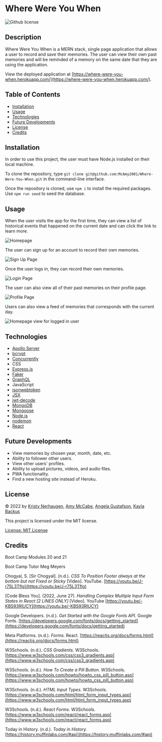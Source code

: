 # Where Were You When

![Github license](https://img.shields.io/badge/license-MIT-blue.svg)

## Description

Where Were You When is a MERN stack, single page application that allows a user to record and save their memories. The user can view their own past memories and will be reminded of a memory on the same date that they are using the application.

View the deployed application at [https://where-were-you-when.herokuapp.com/](https://where-were-you-when.herokuapp.com/).

## Table of Contents

- [Installation](#installation)
- [Usage](#usage)
- [Technologies](#technologies)
- [Future Developments](#future-developments)
- [License](#license)
- [Credits](#credits)

## Installation

In order to use this project, the user must have Node.js installed on their local machine.

To clone the repository, type `git clone git@github.com:McAmy2001/Where-Were-You-When.git` in the command-line interface.

Once the repository is cloned, use `npm i` to install the required packages. Use `npm run seed` to seed the database.

## Usage

When the user visits the app for the first time, they can view a list of historical events that happened on the current date and can click the link to learn more.

![Homepage](/client/src/assets/HomepageLoggedOut.png)

The user can sign up for an account to record their own memories.

![Sign Up Page](/client/src/assets/SignUp.png)

Once the user logs in, they can record their own memories.

![Login Page](/client/src/assets/Login.png)

The user can also view all of their past memories on their profile page.

![Profile Page](/client/src/assets/ProfilePage.png)

Users can also view a feed of memories that corresponds with the current day.

![Homepage view for logged in user](/client/src/assets/LoggedInHomepage.png)

## Technologies

- [Apollo Server](https://www.apollographql.com/)
- [bcrypt](https://www.npmjs.com/package/bcrypt)
- [Concurrently](https://www.npmjs.com/package/concurrently)
- CSS
- [Express.js](https://expressjs.com/)
- [Faker](https://fakerjs.dev/)
- [GraphQL](https://graphql.org/)
- JavaScript
- [jsonwebtoken](https://www.npmjs.com/package/jsonwebtoken)
- [JSX](https://reactjs.org/docs/introducing-jsx.html)
- [jwt-decode](https://www.npmjs.com/package/jwt-decode)
- [MongoDB](https://www.mongodb.com/)
- [Mongoose](https://mongoosejs.com/)
- [Node.js](https://nodejs.dev/en/)
- [nodemon](https://www.npmjs.com/package/nodemon)
- [React](https://reactjs.org/)

## Future Developments

- View memories by chosen year, month, date, etc.
- Ability to follower other users.
- View other users' profiles.
- Ability to upload pictures, videos, and audio files.
- PWA functionality.
- Find a new hosting site instead of Heroku.

## License

&copy; 2022 by [Kristy Nerhaugen](https://github.com/KristyNerhaugen), [Amy McCabe](https://github.com/McAmy2001), [Angela Gustafson](https://github.com/angiebunk1), [Kayla Backus](https://github.com/kaylab78)

This project is licensed under the MIT license.

[License: MIT License](https://opensource.org/licenses/MIT)

## Credits

Boot Camp Modules 20 and 21

Boot Camp Tutor Meg Meyers

Chogyal, S. [Sir Chogyal]. (n.d.). _CSS To Position Footer always at the bottom but not Fixed or Sticky_ [Video]. YouTube. [https://youtu.be/J-r75L3Tflg](https://youtu.be/J-r75L3Tflg)

[Code Bless You]. (2022, June 27). _Handling Complex Multiple Input Form States in React [2 LINES ONLY]_ [Video]. YouTube [https://youtu.be/-KBS93RlUCY](https://youtu.be/-KBS93RlUCY)

Google Developers. (n.d.). _Get Started with the Google Fonts API._ Google Fonts. [https://developers.google.com/fonts/docs/getting_started](https://developers.google.com/fonts/docs/getting_started)

Meta Platforms. (n.d.). _Forms._ React. [https://reactjs.org/docs/forms.html](https://reactjs.org/docs/forms.html)

W3Schools. (n.d.). _CSS Gradients._ W3Schools. [https://www.w3schools.com/css/css3_gradients.asp](https://www.w3schools.com/css/css3_gradients.asp)

W3Schools. (n.d.). _How To Create a Pill Button._ W3Schools. [https://www.w3schools.com/howto/howto_css_pill_button.asp](https://www.w3schools.com/howto/howto_css_pill_button.asp)

W3Schools. (n.d.). _HTML Input Types._ W3Schools. [https://www.w3schools.com/html/html_form_input_types.asp](https://www.w3schools.com/html/html_form_input_types.asp)

W3Schools. (n.d.). _React Forms._ W3Schools. [https://www.w3schools.com/react/react_forms.asp](https://www.w3schools.com/react/react_forms.asp)

Today in History. (n.d.). _Today in History._ [https://history.muffinlabs.com/#api](https://history.muffinlabs.com/#api)
